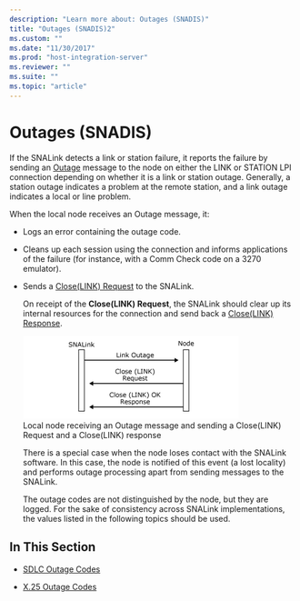 ```yaml
---
description: "Learn more about: Outages (SNADIS)"
title: "Outages (SNADIS)2"
ms.custom: ""
ms.date: "11/30/2017"
ms.prod: "host-integration-server"
ms.reviewer: ""
ms.suite: ""
ms.topic: "article"
---
```

# Outages (SNADIS)
If the SNALink detects a link or station failure, it reports the failure by sending an [Outage](./outage2.md) message to the node on either the LINK or STATION LPI connection depending on whether it is a link or station outage. Generally, a station outage indicates a problem at the remote station, and a link outage indicates a local or line problem.  
  
 When the local node receives an Outage message, it:  
  
- Logs an error containing the outage code.  
  
- Cleans up each session using the connection and informs applications of the failure (for instance, with a Comm Check code on a 3270 emulator).  
  
- Sends a [Close(LINK) Request](./close-link-request1.md) to the SNALink.  
  
  On receipt of the **Close(LINK) Request**, the SNALink should clear up its internal resources for the connection and send back a [Close(LINK) Response](./close-link-response2.md).  
  
  ![Image that shows a local node receiving an Outage message and sending a Close(LINK) Request and a Close(LINK) response.](../core/media/dev3p.gif "dev3p")  
  Local node receiving an Outage message and sending a Close(LINK) Request and a Close(LINK) response  
  
  There is a special case when the node loses contact with the SNALink software. In this case, the node is notified of this event (a lost locality) and performs outage processing apart from sending messages to the SNALink.  
  
  The outage codes are not distinguished by the node, but they are logged. For the sake of consistency across SNALink implementations, the values listed in the following topics should be used.  
  
## In This Section  
  
-   [SDLC Outage Codes](../core/sdlc-outage-codes2.md)  
  
-   [X.25 Outage Codes](../core/x-25-outage-codes2.md)
